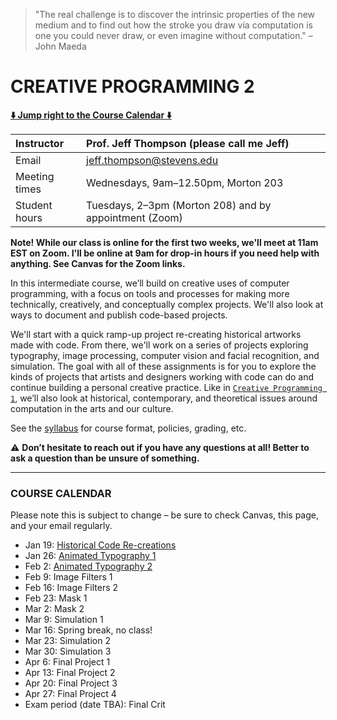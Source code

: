 > "The real challenge is to discover the intrinsic properties of the new medium and to find out how the stroke you draw via computation is one you could never draw, or even imagine without computation." – John Maeda

# CREATIVE PROGRAMMING 2

**[:arrow_down: Jump right to the Course Calendar :arrow_down:](#course-calendar)**

| Instructor     | Prof. Jeff Thompson (please call me Jeff) |
| :---           | :--- |
| Email          | jeff.thompson@stevens.edu |
| Meeting times  | Wednesdays, 9am–12.50pm, Morton 203 |  
| Student hours  | Tuesdays, 2–3pm (Morton 208) and by appointment (Zoom) |

**Note! While our class is online for the first two weeks, we'll meet at 11am EST on Zoom. I'll be online at 9am for drop-in hours if you need help with anything. See Canvas for the Zoom links.**

In this intermediate course, we’ll build on creative uses of computer programming, with a focus on tools and processes for making more technically, creatively, and conceptually complex projects. We'll also look at ways to document and publish code-based projects.

We'll start with a quick ramp-up project re-creating historical artworks made with code. From there, we'll work on a series of projects exploring typography, image processing, computer vision and facial recognition, and simulation. The goal with all of these assignments is for you to explore the kinds of projects that artists and designers working with code can do and continue building a personal creative practice. Like in [`Creative Programming 1`](https://github.com/jeffThompson/CreativeProgramming1), we’ll also look at historical, contemporary, and theoretical issues around computation in the arts and our culture.

See the [syllabus](https://github.com/jeffThompson/CreativeProgramming2/blob/master/Syllabus.md) for course format, policies, grading, etc.

:warning: **Don’t hesitate to reach out if you have any questions at all! Better to ask a question than be unsure of something.**  

***

### COURSE CALENDAR
Please note this is subject to change – be sure to check Canvas, this page, and your email regularly.

* Jan 19: [Historical Code Re-creations](https://github.com/jeffThompson/CreativeProgramming2/tree/master/Week00_RampUp)  
* Jan 26: [Animated Typography 1](https://github.com/jeffThompson/CreativeProgramming2/tree/master/Week01_AnimatedTypography)  
* Feb 2: [Animated Typography 2](https://github.com/jeffThompson/CreativeProgramming2/tree/master/Week01_AnimatedTypography)  
* Feb 9: Image Filters 1  
* Feb 16: Image Filters 2
* Feb 23: Mask 1  
* Mar 2: Mask 2  
* Mar 9: Simulation 1  
* Mar 16: Spring break, no class!  
* Mar 23: Simulation 2  
* Mar 30: Simulation 3  
* Apr 6: Final Project 1  
* Apr 13: Final Project 2  
* Apr 20: Final Project 3  
* Apr 27: Final Project 4  
* Exam period (date TBA): Final Crit  

